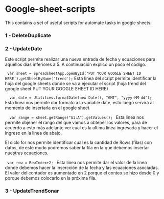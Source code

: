 # Google-sheet-scripts
This contains a set of useful scripts for automate tasks in google sheets.

<h3> 1 - DeleteDuplicate </h3>
<h3> 2 - UpdateDate </h3>

<p>Este script permite realizar una nueva entrada de fecha y ecuaciones para aquellos días inferiores a 5. A continuación explico un poco el código.</p>

<p><code> var sheet = SpreadsheetApp.openById('PUT YOUR GOOGLE SHEET ID HERE').getSheetByName('trend');</code>
Esta linea del script permite identificar la hoja del google sheets donde se va a ejecutar el script (hoja trend del google sheet PUT YOUR GOOGLE SHEET ID HERE)</p>

<p><code>  var date = Utilities.formatDate(new Date(), "GMT", "yyyy-MM-dd");</code>
Esta linea nos permite dar formato a la variable date, esto luego servirá al momento de insertarla en el google sheet.</p>

<p><code>  var range = sheet.getRange("A1:A").getValues(); </code>
Esta linea nos permite objener el rango del que vamos a obtener los valores, para de acuerdo a esto más adelante ver cual es la ultima linea ingresada y hacer el ingreso en la linea de abajo.</p>

<p> El ciclo for nos permite identificar cual es la cantidad de Rows (filas) con datos, de este modo podremos saber la fila en la que debemos insertar nuestras ecuaciones.

<p><code> var row = RowIndex+2; </code>
Esta linea nos permite dar el valor de la linea donde debemos hacer la insercción de la fecha y las ecuaciones asociadas. El valor del contador es aumentado en 2 porque el conteo se hizo desde 0 y porque debemos colocarlo en la próxima fila. </p>

<h3> 3 - UpdateTrendSonar </h3>

